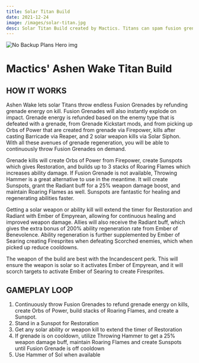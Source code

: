 ```yaml
---
title: Solar Titan Build
date: 2021-12-24
image: /images/solar-titan.jpg
desc: Solar Titan Build created by Mactics. Titans can spam fusion grenades too!
---
```


![No Backup Plans Hero img](/images/ashen-wake.webp "No Backup Plans D2")

# Mactics' Ashen Wake Titan Build

## HOW IT WORKS

Ashen Wake lets solar Titans throw endless Fusion Grenades by refunding grenade energy on kill. Fusion Grenades will also instantly explode on impact. Grenade energy is refunded based on the enemy type that is defeated with a grenade, from Grenade Kickstart mods, and from picking up Orbs of Power that are created from grenade via Firepower, kills after casting Barricade via Reaper, and 2 solar weapon kills via Solar Siphon. With all these avenues of grenade regeneration, you will be able to continuously throw Fusion Grenades on demand.

Grenade kills will create Orbs of Power from Firepower, create Sunspots which gives Restoration, and builds up to 3 stacks of Roaring Flames which increases ability damage. If Fusion Grenade is not available, Throwing Hammer is a great alternative to use in the meantime. It will create Sunspots, grant the Radiant buff for a 25% weapon damage boost, and maintain Roaring Flames as well. Sunspots are fantastic for healing and regenerating abilities faster.

Getting a solar weapon or ability kill will extend the timer for Restoration and Radiant with Ember of Empyrean, allowing for continuous healing and improved weapon damage. Allies will also receive the Radiant buff, which gives the extra bonus of 200% ability regeneration rate from Ember of Benevolence. Ability regeneration is further supplemented by Ember of Searing creating Firesprites when defeating Scorched enemies, which when picked up reduce cooldowns.

The weapon of the build are best with the Incandescent perk. This will ensure the weapon is solar so it activates Ember of Empyrean, and it will scorch targets to activate Ember of Searing to create Firesprites.

## GAMEPLAY LOOP

1. Continuously throw Fusion Grenades to refund grenade energy on kills, create Orbs of Power, build stacks of Roaring Flames, and create a Sunspot.
2. Stand in a Sunspot for Restoration
3. Get any solar ability or weapon kill to extend the timer of Restoration
4. If grenade is on cooldown, utilize Throwing Hammer to get a 25% weapon damage buff, maintain Roaring Flames and create Sunspots until Fusion Grenade is off cooldown
5. Use Hammer of Sol when available

